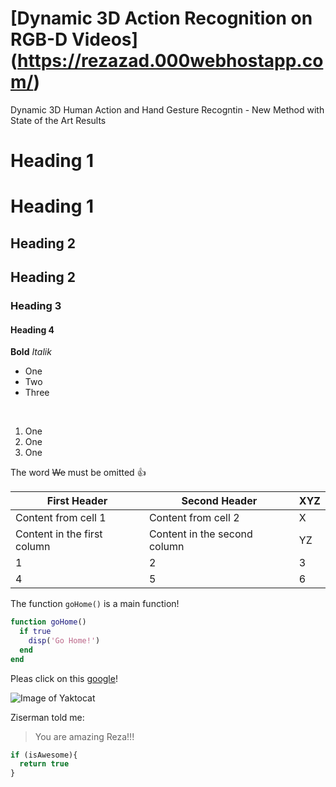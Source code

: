 # [Dynamic 3D Action Recognition on RGB-D Videos] (https://rezazad.000webhostapp.com/)
Dynamic 3D Human Action and Hand Gesture Recogntin - New Method with State of the Art Results

# Heading 1
Heading 1
=========
## Heading 2
Heading 2
---------
### Heading 3
#### Heading 4
**Bold**
*Italik*
<br />

* One
* Two
* Three

<br />

1. One
1. One
1. One

The word ~~We~~ must be omitted :+1:

First Header | Second Header| XYZ
------------ | -------------|----
Content from cell 1 | Content from cell 2| X
Content in the first column | Content in the second column|YZ
1|2|3
4|5|6

The function `goHome()` is a main function!

```matlab
function goHome()
  if true
    disp('Go Home!')
  end
end
```

Pleas click on this [google](https://www.google.com)!

![Image of Yaktocat](https://octodex.github.com/images/yaktocat.png)

Ziserman told me:

> You are amazing Reza!!!

```javascript
if (isAwesome){
  return true
}
```
